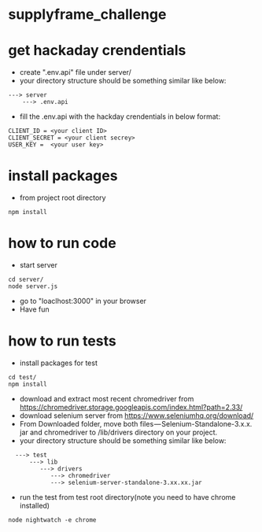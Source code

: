 # supplyframe_challenge

# get hackaday crendentials
   * create ".env.api" file under server/
   * your directory structure should be something similar like below:
   ```
   ---> server
       ---> .env.api
   ```
   * fill the .env.api with the hackday crendentials in below format:
   ```
CLIENT_ID = <your client ID>
CLIENT_SECRET = <your client secrey>
USER_KEY =  <your user key>
```

# install packages
- from project root directory
```
npm install
```

# how to run code
 - start server
 ```
 cd server/
 node server.js
 ```
 - go to "loaclhost:3000" in your browser
 - Have fun

# how to run tests
 - install packages for test
 ```
 cd test/
 npm install 
 ```
 - download and extract most recent chromedriver from https://chromedriver.storage.googleapis.com/index.html?path=2.33/
 - download selenium server from https://www.seleniumhq.org/download/
 - From Downloaded folder, move both files — Selenium-Standalone-3.x.x. jar and chromedriver to /lib/drivers directory on your project.
 - your directory structure should be something similar like below:

 ```
   ---> test
       ---> lib
          ---> drivers
             ---> chromedriver
             ---> selenium-server-standalone-3.xx.xx.jar
 ```
 - run the test from test root directory(note you need to have chrome installed)
 ```
 node nightwatch -e chrome
 ```
